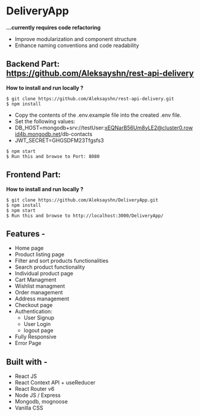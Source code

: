 
# DeliveryApp 
 **...currently requires code refactoring**
- Improve modularization and component structure
- Enhance naming conventions and code readability

## Backend Part: https://github.com/Aleksayshn/rest-api-delivery
**How to install and run locally ?**
```
$ git clone https://github.com/Aleksayshn/rest-api-delivery.git
$ npm install
```
- Copy the contents of the .env.example file into the created .env file.
- Set the following values:
-   DB_HOST=mongodb+srv://testUser:xEQNarB56Um8yLE2@cluster0.rowid4b.mongodb.net/db-contacts
-   JWT_SECRET=GHGSDFM23Tfgsfs3
```
$ npm start
$ Run this and browse to Port: 8080
```
## Frontend Part:
**How to install and run locally ?**
```
$ git clone https://github.com/Aleksayshn/DeliveryApp.git
$ npm install
$ npm start
$ Run this and browse to http://localhost:3000/DeliveryApp/
```
## **Features -**
- Home page
- Product listing page
- Filter and sort products functionalities
- Search product functionality
- Individual product page
- Cart Managment
- Wishlist managment
- Order management
- Address management
- Checkout page
- Authentication:
  - User Signup
  - User Login
  - logout page
 - Fully Responsive
 - Error Page

## **Built with -**
- React JS
- React Context API + useReducer
- React Router v6
- Node JS / Express
- Mongodb, mognoose
- Vanilla CSS
